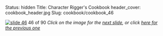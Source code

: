 Status: hidden
Title: Character Rigger's Cookbook
header_cover: cookbook_header.jpg
Slug: cookbook/cookbook_46

[![slide 46](https://dl.dropboxusercontent.com/u/2977490/presentations/cookbook/img46.jpg)](cookbook_47)
46 of 90
_Click on the image for the [next slide](cookbook_47), or click [here for the previous one](cookbook_45)_
